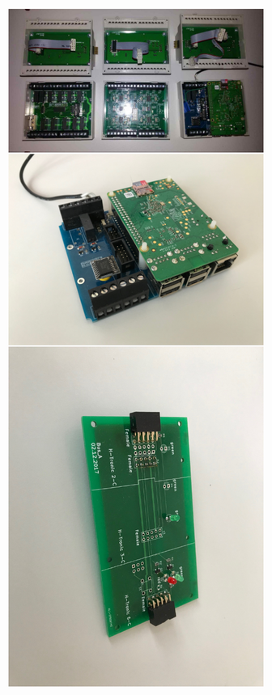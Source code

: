 ![lt](https://github.com/tinytronix/homeautomation/blob/master/Photos/ModulesOpen.jpg)
![lt](https://github.com/tinytronix/homeautomation/blob/master/Photos/Controller_TypA.JPG)
![lt](https://github.com/tinytronix/homeautomation/blob/master/Photos/I2CBus.JPG)
